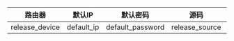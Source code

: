 | 路由器         | 默认IP      | 默认密码          | 源码           | 内核           |
| -------------- | ---------- | ---------------- | -------------- | -------------- |
| release_device | default_ip | default_password | release_source | release_kernel |

<br />
